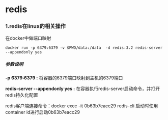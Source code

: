 # redis

### 1.redis在linux的相关操作

在docker中做端口映射

```linux
docker run -p 6379:6379 -v $PWD/data:/data  -d redis:3.2 redis-server --appendonly yes		
```

##### 参数说明

**-p 6379:6379 :** 将容器的6379端口映射到主机的6379端口

**redis-server --appendonly yes :** 在容器执行redis-server启动命令，并打开redis持久化配置



redis客户端连接命令：docker exec -it 0b63b7eacc29 redis-cli 启动时使用container id进行启动0b63b7eacc29